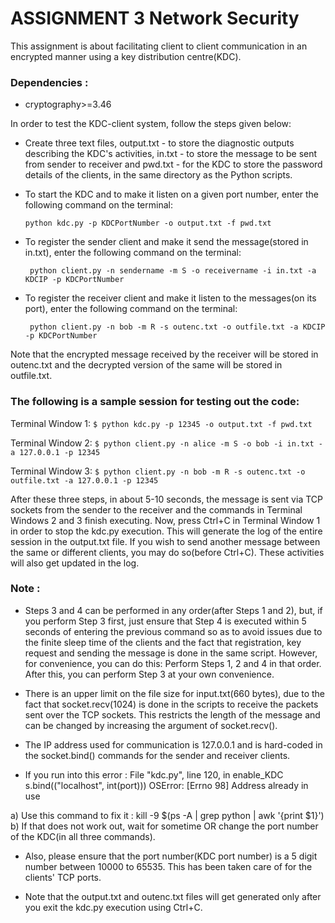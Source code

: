 # ASSIGNMENT 3 Network Security

This assignment is about facilitating client to client communication in an encrypted manner using a key distribution centre(KDC).


### Dependencies :
- cryptography>=3.46

In order to test the KDC-client system, follow the steps given below:

- Create three text files, output.txt - to store the diagnostic outputs describing the KDC's activities, in.txt - to store the message to be sent from sender to receiver and pwd.txt - for the KDC to store the password details of the clients, in the same directory as the Python scripts.

- To start the KDC and to make it listen on a given port number, enter the following command on the terminal:
   ```
   python kdc.py -p KDCPortNumber -o output.txt -f pwd.txt
   ```
- To register the sender client and make it send the message(stored in in.txt), enter the following command on the terminal:
  ```
   python client.py -n sendername -m S -o receivername -i in.txt -a KDCIP -p KDCPortNumber
  ```
- To register the receiver client and make it listen to the messages(on its port), enter the following command on the terminal:
  ```
   python client.py -n bob -m R -s outenc.txt -o outfile.txt -a KDCIP -p KDCPortNumber
  ```
Note that the encrypted message received by the receiver will be stored in outenc.txt and the decrypted version of the same will be stored in outfile.txt.


### The following is a sample session for testing out the code:

Terminal Window 1: ```$ python kdc.py -p 12345 -o output.txt -f pwd.txt```

Terminal Window 2: ```$ python client.py -n alice -m S -o bob -i in.txt -a 127.0.0.1 -p 12345```

Terminal Window 3: ```$ python client.py -n bob -m R -s outenc.txt -o outfile.txt -a 127.0.0.1 -p 12345```

After these three steps, in about 5-10 seconds, the message is sent via TCP sockets from the sender to the receiver and the commands in Terminal Windows 2 and 3 finish executing. Now, press Ctrl+C in Terminal Window 1 in order to stop the kdc.py execution. This will generate the log of the entire session in the output.txt file. If you wish to send another message between the same or different clients, you may do so(before Ctrl+C). These activities will also get updated in the log.


### Note : 

- Steps 3 and 4 can be performed in any order(after Steps 1 and 2), but, if you perform Step 3 first, just ensure that Step 4 is executed within 5 seconds of entering the previous command so as to avoid issues due to the finite sleep time of the clients and the fact that registration, key request and sending the message is done in the same script. However, for convenience, you can do this: Perform Steps 1, 2 and 4 in that order. After this, you can perform Step 3 at your own convenience. 

- There is an upper limit on the file size for input.txt(660 bytes), due to the fact that socket.recv(1024) is done in the scripts to receive the packets sent over the TCP sockets. This restricts the length of the message and can be changed by increasing the argument of socket.recv().

- The IP address used for communication is 127.0.0.1 and is hard-coded in the socket.bind() commands for the sender and receiver clients.

- If you run into this error : 
File "kdc.py", line 120, in enable_KDC
    s.bind(("localhost", int(port))) 
OSError: [Errno 98] Address already in use

a) Use this command to fix it : kill -9 $(ps -A | grep python | awk '{print $1}')
b) If that does not work out, wait for sometime OR change the port number of the KDC(in all three commands).

- Also, please ensure that the port number(KDC port number) is a 5 digit number between 10000 to 65535. This has been taken care of for the clients' TCP ports.

- Note that the output.txt and outenc.txt files will get generated only after you exit the kdc.py execution using Ctrl+C.
